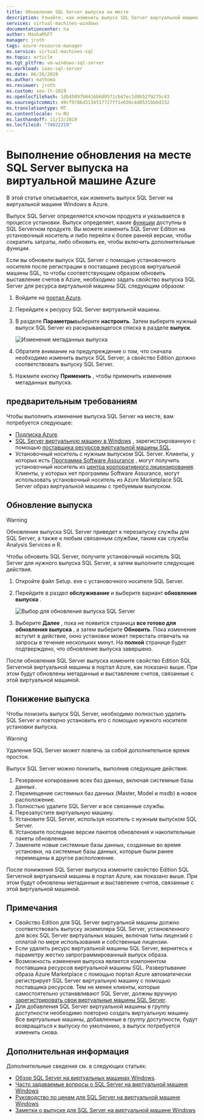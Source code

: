 ```yaml
---
title: Обновление SQL Server выпуска на месте
description: Узнайте, как изменить выпуск SQL Server виртуальной машины в Azure.
services: virtual-machines-windows
documentationcenter: na
author: MashaMSFT
manager: jroth
tags: azure-resource-manager
ms.service: virtual-machines-sql
ms.topic: article
ms.tgt_pltfrm: vm-windows-sql-server
ms.workload: iaas-sql-server
ms.date: 06/26/2019
ms.author: mathoma
ms.reviewer: jroth
ms.custom: seo-lt-2019
ms.openlocfilehash: 1db45097b0416b680571cb47ec1d9b52f9275c43
ms.sourcegitcommit: 49cf9786d3134517727ff1e656c4d8531bbbd332
ms.translationtype: MT
ms.contentlocale: ru-RU
ms.lasthandoff: 11/13/2019
ms.locfileid: "74022219"
---
```

# <a name="perform-an-in-place-upgrade-of-a-sql-server-edition-on-an-azure-vm"></a>Выполнение обновления на месте SQL Server выпуска на виртуальной машине Azure

В этой статье описывается, как изменить выпуск SQL Server на виртуальной машине Windows в Azure. 

Выпуск SQL Server определяется ключом продукта и указывается в процессе установки. Выпуск определяет, какие [функции](/sql/sql-server/editions-and-components-of-sql-server-2017) доступны в SQL Serverном продукте. Вы можете изменить SQL Server Edition на установочный носитель и либо перейти к более ранней версии, чтобы сократить затраты, либо обновить ее, чтобы включить дополнительные функции.

Если вы обновили выпуск SQL Server с помощью установочного носителя после регистрации в поставщике ресурсов виртуальной машины SQL, то чтобы соответствующим образом обновить выставление счетов в Azure, необходимо задать свойство выпуска SQL Server для ресурса виртуальной машины SQL следующим образом:

1. Войдите на [портал Azure](https://portal.azure.com). 
1. Перейдите к ресурсу SQL Server виртуальной машины. 
1. В разделе **Параметры**выберите **настроить**. Затем выберите нужный выпуск SQL Server из раскрывающегося списка в разделе **выпуск**. 

   ![Изменение метаданных выпуска](media/virtual-machines-windows-sql-change-edition/edition-change-in-portal.png)

1. Обратите внимание на предупреждение о том, что сначала необходимо изменить выпуск SQL Server, а свойство Edition должно соответствовать выпуску SQL Server. 
1. Нажмите кнопку **Применить** , чтобы применить изменения метаданных выпуска. 


## <a name="prerequisites"></a>предварительным требованиям

Чтобы выполнить изменение выпуска SQL Server на месте, вам потребуется следующее: 

- [Подписка Azure](https://azure.microsoft.com/free/).
- [SQL Server виртуальную машину в Windows](https://docs.microsoft.com/azure/virtual-machines/windows/sql/virtual-machines-windows-portal-sql-server-provision) , зарегистрированную с помощью [поставщика ресурсов виртуальной машины SQL](virtual-machines-windows-sql-register-with-resource-provider.md).
- Установочный носитель с нужным выпуском SQL Server. Клиенты, у которых есть [Программа Software Assurance](https://www.microsoft.com/licensing/licensing-programs/software-assurance-default) , могут получить установочный носитель из [центра корпоративного лицензирования](https://www.microsoft.com/Licensing/servicecenter/default.aspx). Клиенты, у которых нет программы Software Assurance, могут использовать установочный носитель из Azure Marketplace SQL Server образ виртуальной машины с требуемым выпуском.


## <a name="upgrade-an-edition"></a>Обновление выпуска

> [!WARNING]
> Обновление выпуска SQL Server приведет к перезапуску службы для SQL Server, а также к любым связанным службам, таким как службы Analysis Services и R. 

Чтобы обновить SQL Server, получите установочный носитель SQL Server для нужного выпуска SQL Server, а затем выполните следующие действия.

1. Откройте файл Setup. exe с установочного носителя SQL Server. 
1. Перейдите в раздел **обслуживание** и выберите вариант **обновления выпуска** . 

   ![Выбор для обновления выпуска SQL Server](media/virtual-machines-windows-sql-change-edition/edition-upgrade.png)

1. Выберите **Далее** , пока не появится страница **все готово для обновления выпуска** , а затем выберите **Обновить**. Пока изменение вступит в действие, окно установки может перестать отвечать на запросы в течение нескольких минут. На **полной** странице будет подтверждено, что обновление выпуска завершено. 

После обновления SQL Server выпуска измените свойство Edition SQL Serverной виртуальной машины в портал Azure, как показано выше. При этом будут обновлены метаданные и выставление счетов, связанные с этой виртуальной машиной.

## <a name="downgrade-an-edition"></a>Понижение выпуска

Чтобы понизить выпуск SQL Server, необходимо полностью удалить SQL Server и повторно установить его с помощью нужного носителя установки выпуска.

> [!WARNING]
> Удаление SQL Server может повлечь за собой дополнительное время простоя. 

Выпуск SQL Server можно понизить, выполнив следующие действия.

1. Резервное копирование всех баз данных, включая системные базы данных. 
1. Перемещение системных баз данных (Master, Model и msdb) в новое расположение. 
1. Полностью удалите SQL Server и все связанные службы. 
1. Перезапустите виртуальную машину. 
1. Установите SQL Server, используя носитель с нужным выпуском SQL Server.
1. Установите последние версии пакетов обновления и накопительные пакеты обновления.  
1. Замените новые системные базы данных, созданные во время установки, на системные базы данных, которые были ранее перемещены в другое расположение. 

После понижения SQL Server выпуска измените свойство Edition SQL Serverной виртуальной машины в портал Azure, как показано выше. При этом будут обновлены метаданные и выставление счетов, связанные с этой виртуальной машиной.

## <a name="remarks"></a>Примечания

- Свойство Edition для SQL Server виртуальной машины должно соответствовать выпуску экземпляра SQL Server, установленного для всех SQL Server виртуальных машин, включая типы лицензий с оплатой по мере использования и собственные лицензии.
- Если удалить ресурс виртуальной машины SQL Server, вернитесь к параметру жестко запрограммированный выпуск образа.
- Возможность изменения выпуска является компонентом поставщика ресурсов виртуальной машины SQL. Развертывание образа Azure Marketplace с помощью портал Azure автоматически регистрирует SQL Server виртуальную машину с помощью поставщика ресурсов. Тем не менее клиенты, которые самостоятельно устанавливают SQL Server, должны вручную [зарегистрировать свои виртуальные машины SQL Server](virtual-machines-windows-sql-register-with-resource-provider.md).
- Для добавления SQL Server виртуальной машины в группу доступности необходимо повторно создать виртуальную машину. Все виртуальные машины, добавленные в группу доступности, будут возвращаться к выпуску по умолчанию, а выпуск потребуется изменить снова.

## <a name="next-steps"></a>Дополнительная информация

Дополнительные сведения см. в следующих статьях: 

* [Обзор SQL Server на виртуальных машинах Windows](virtual-machines-windows-sql-server-iaas-overview.md).
* [Часто задаваемые вопросы о SQL Server на виртуальной машине Windows](virtual-machines-windows-sql-server-iaas-faq.md)
* [Руководство по ценам для SQL Server на виртуальной машине Windows](virtual-machines-windows-sql-server-pricing-guidance.md)
* [Заметки о выпуске для SQL Server на виртуальной машине Windows](virtual-machines-windows-sql-server-iaas-release-notes.md)



